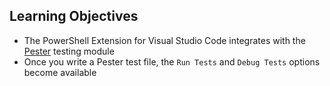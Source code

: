 ## Learning Objectives

* The PowerShell Extension for Visual Studio Code integrates with the [Pester](https://github.com/pester/Pester) testing module
* Once you write a Pester test file, the `Run Tests` and `Debug Tests` options become available
